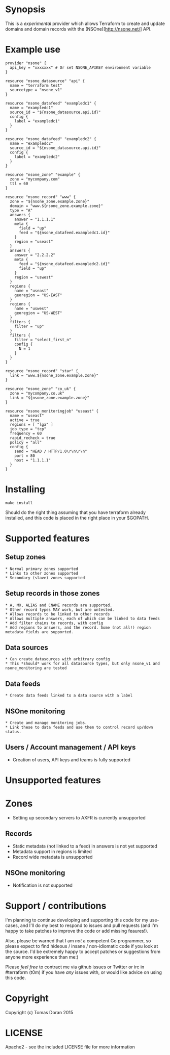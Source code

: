 # Synopsis

This is a *experimental* provider which allows Terraform to create and update domains and domain
records with the (NSOne)[http://nsone.net/] API.

# Example use

    provider "nsone" {
      api_key = "xxxxxxx" # Or set NSONE_APIKEY environment variable
    }

    resource "nsone_datasource" "api" {
      name = "terraform test"
      sourcetype = "nsone_v1"
    }

    resource "nsone_datafeed" "exampledc1" {
      name = "exampledc1"
      source_id = "${nsone_datasource.api.id}"
      config {
        label = "exampledc1"
      }
    }

    resource "nsone_datafeed" "exampledc2" {
      name = "exampledc2"
      source_id = "${nsone_datasource.api.id}"
      config {
        label = "exampledc2"
      }
    }

    resource "nsone_zone" "example" {
      zone = "mycompany.com"
      ttl = 60
    }

    resource "nsone_record" "www" {
      zone = "${nsone_zone.example.zone}"
      domain = "www.${nsone_zone.example.zone}"
      type = "A"
      answers {
        answer = "1.1.1.1"
        meta {
          field = "up"
          feed = "${nsone_datafeed.exampledc1.id}"
        }
        region = "useast"
      }
      answers {
        answer = "2.2.2.2"
        meta {
          feed = "${nsone_datafeed.exampledc2.id}"
          field = "up"
        }
        region = "uswest"
      }
      regions {
        name = "useast"
        georegion = "US-EAST"
      }
      regions {
        name = "uswest"
        georegion = "US-WEST"
      }
      filters {
        filter = "up"
      }
      filters {
        filter = "select_first_n"
        config {
          N = 1
        }
      }
    }

    resource "nsone_record" "star" {
      link = "www.${nsone_zone.example.zone}"
    }

    resource "nsone_zone" "co_uk" {
      zone = "mycompany.co.uk"
      link = "${nsone_zone.example.zone}"
    }

    resource "nsone_monitoringjob" "useast" {
      name = "useast"
      active = true
      regions = [ "lga" ]
      job_type = "tcp"
      frequency = 60
      rapid_recheck = true
      policy = "all"
      config {
        send = "HEAD / HTTP/1.0\r\n\r\n"
        port = 80
        host = "1.1.1.1"
      }
    }

# Installing

    make install

Should do the right thing assuming that you have terraform already installed, and this code
is placed in the right place in your $GOPATH.

# Supported features

## Setup zones
    * Normal primary zones supported
    * Links to other zones supported
    * Secondary (slave) zones supported

## Setup records in those zones
    * A, MX, ALIAS and CNAME records are supported.
    * Other record types MAY work, but are untested.
    * Allows records to be linked to other records
    * Allows multiple answers, each of which can be linked to data feeds
    * Add filter chains to records, with config
    * Add regions to answers, and the record. Some (not all!) region metadata fields are supported.

## Data sources
    * Can create datasources with arbitrary config
    * This *should* work for all datasource types, but only nsone_v1 and nsone_monitoring are tested

## Data feeds
    * Create data feeds linked to a data source with a label

## NSOne monitoring
    * Create and manage monitoring jobs.
    * Link these to data feeds and use them to control record up/down status.

## Users / Account management / API keys
  * Creation of users, API keys and teams is fully supported

# Unsupported features

# Zones
  * Setting up secondary servers to AXFR is currently unsupported

## Records
  * Static metadata (not linked to a feed) in answers is not yet supported
  * Metadata support in regions is limited
  * Record wide metadata is unsupported

## NSOne monitoring
  * Notification is not supported

# Support / contributions

I'm planning to continue developing and supporting this code for my use-cases,
and I'll do my best to respond to issues and pull requests (and I'm happy to take
patches to improve the code or add missing feaures!).

Also, please be warned that I am *not* a competent Go programmer, so please expect
to find hideous / insane / non-idiomatic code if you look at the source. I'd be
extremely happy to accept patches or suggestions from anyone more experience than me:)

Please *feel free* to contract me via github issues or Twitter or irc in #terraform (t0m)
if you have *any* issues with, or would like advice on using this code.

# Copyright

Copyright (c) Tomas Doran 2015

# LICENSE

Apache2 - see the included LICENSE file for more information

